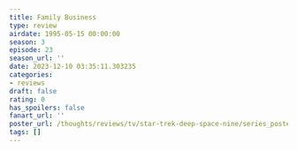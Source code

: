 ```yaml
---
title: Family Business
type: review
airdate: 1995-05-15 00:00:00
season: 3
episode: 23
season_url: ''
date: 2023-12-10 03:35:11.303235
categories:
- reviews
draft: false
rating: 0
has_spoilers: false
fanart_url: ''
poster_url: /thoughts/reviews/tv/star-trek-deep-space-nine/series_poster.jpg
tags: []
---
```


